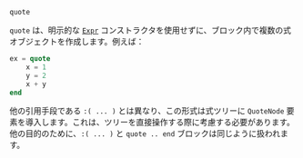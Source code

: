 ```
quote
```

`quote` は、明示的な [`Expr`](@ref) コンストラクタを使用せずに、ブロック内で複数の式オブジェクトを作成します。例えば：

```julia
ex = quote
    x = 1
    y = 2
    x + y
end
```

他の引用手段である `:( ... )` とは異なり、この形式は式ツリーに `QuoteNode` 要素を導入します。これは、ツリーを直接操作する際に考慮する必要があります。他の目的のために、`:( ... )` と `quote .. end` ブロックは同じように扱われます。
